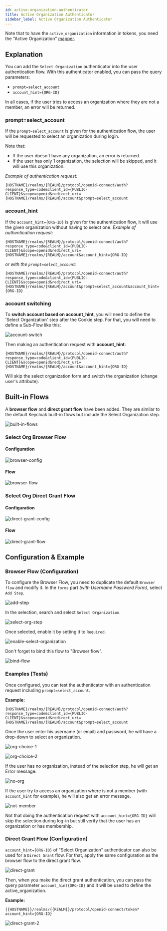 ```yaml
---
id: active-organization-authenticator
title: Active Organization Authenticator
sidebar_label: Active Organization Authenticator
---
```


Note that to have the `active_organization` information in tokens, you need the "Active Organization" [mapper](/docs/organizations/active-organization/#mappers).

## Explanation

You can add the `Select Organization` authenticator into the user authentication flow. With this authenticator enabled, you can pass the query parameters:

- `prompt=select_account`
- `account_hint={ORG-ID}`

In all cases, if the user tries to access an organization where they are not a member, an error will be returned.

### prompt=select_account

If the `prompt=select_account` is given for the authentication flow, the user will be requested to select an organization during login.

Note that:

- If the user doesn't have any organization, an error is returned.
- If the user has only 1 organization, the selection will be skipped, and it will use this organization.

_Example of authentication request:_

```
{HOSTNAME}/realms/{REALM}/protocol/openid-connect/auth?response_type=code&client_id={PUBLIC-CLIENT}&scope=openid&redirect_uri={HOSTNAME}/realms/{REALM}/account&prompt=select_account
```

### account_hint

If the `account_hint={ORG-ID}` is given for the authentication flow, it will use the given organization without having to select one.
_Example of authentication request:_

```
{HOSTNAME}/realms/{REALM}/protocol/openid-connect/auth?response_type=code&client_id={PUBLIC-CLIENT}&scope=openid&redirect_uri={HOSTNAME}/realms/{REALM}/account&account_hint={ORG-ID}
```

_or with the `prompt=select_account`_:

```
{HOSTNAME}/realms/{REALM}/protocol/openid-connect/auth?response_type=code&client_id={PUBLIC-CLIENT}&scope=openid&redirect_uri={HOSTNAME}/realms/{REALM}/account&prompt=select_account&account_hint={ORG-ID}
```

### account switching

To **switch account based on account_hint**, you will need to define the 'Select Organization' step after the Cookie step. For that, you will need to
define a Sub-Flow like this:

![account-switch](/docs/organizations/active/active-organization-authenticator/account-switch.png)

Then making an authentication request with **account_hint**:

```
{HOSTNAME}/realms/{REALM}/protocol/openid-connect/auth?response_type=code&client_id={PUBLIC-CLIENT}&scope=openid&redirect_uri={HOSTNAME}/realms/{REALM}/account&account_hint={ORG-ID}
```

Will skip the select organization form and switch the organization (change user's attribute).

## Built-in Flows

A **browser flow** and **direct grant flow** have been added. They are similar to the default Keycloak built-in flows but include the Select Organization step.

![built-in-flows](/docs/organizations/active/active-organization-authenticator/built-in-flows.png)

### Select Org Browser Flow

#### Configuration

![browser-config](/docs/organizations/active/active-organization-authenticator/browser-config.png)

#### Flow

![browser-flow](/docs/organizations/active/active-organization-authenticator/browser-flow.png)

### Select Org Direct Grant Flow

#### Configuration

![direct-grant-config](/docs/organizations/active/active-organization-authenticator/direct-grant-config.png)

#### Flow

![direct-grant-flow](/docs/organizations/active/active-organization-authenticator/direct-grant-flow.png)

## Configuration & Example

### Browser Flow (Configuration)

To configure the Browser Flow, you need to duplicate the default `Browser flow` and modify it.
In the `forms` part _(with Username Password Form)_, select `Add Step`.

![add-step](/docs/organizations/active/active-organization-authenticator/add-step.png)

In the selection, search and select `Select Organization`.

![select-org-step](/docs/organizations/active/active-organization-authenticator/select-org-step.png)

Once selected, enable it by setting it to `Required`.

![enable-select-organization](/docs/organizations/active/active-organization-authenticator/enable-select-organization.png)

Don't forget to bind this flow to "Browser flow".

![bind-flow](/docs/organizations/active/active-organization-authenticator/bind-flow.png)

### Examples (Tests)

Once configured, you can test the authenticator with an authentication request including `prompt=select_account`.

**Example:**

```
{HOSTNAME}/realms/{REALM}/protocol/openid-connect/auth?response_type=code&client_id={PUBLIC-CLIENT}&scope=openid&redirect_uri={HOSTNAME}/realms/{REALM}/account&prompt=select_account
```

Once the user enter his username (or email) and password, he will have a drop-down to select an organization.

![org-choice-1](/docs/organizations/active/active-organization-authenticator/org-choice-1.png)

![org-choice-2](/docs/organizations/active/active-organization-authenticator/org-choice-2.png)

If the user has no organization, instead of the selection step, he will get an Error message.

![no-org](/docs/organizations/active/active-organization-authenticator/no-org.png)

If the user try to access an organization where is not a member (with `account_hint` for example), he will also get an error message.

![not-member](/docs/organizations/active/active-organization-authenticator/not-member.png)

Not that doing the authentication request with `account_hint={ORG-ID}` will skip the selection during log-in but still verify that the user has an organization or has membership.

### Direct Grant Flow (Configuration)

`account_hint={ORG-ID}` of "Select Organization" authenticator can also be used for a `Direct Grant` flow.
For that, apply the same configuration as the browser flow to the direct grant flow.

![direct-grant](/docs/organizations/active/active-organization-authenticator/direct-grant.png)

Then, when you make the direct grant authentication, you can pass the query parameter `account_hint{ORG-ID}` and it will be used to define the active_organization.

**Example:**

```
{{HOSTNAME}}/realms/{{REALM}}/protocol/openid-connect/token?account_hint={ORG-ID}
```

![direct-grant-2](/docs/organizations/active/active-organization-authenticator/direct-grant-2.png)
